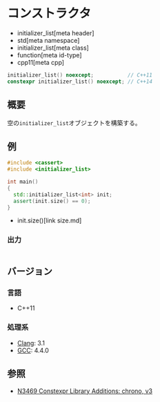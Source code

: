 # コンストラクタ
* initializer_list[meta header]
* std[meta namespace]
* initializer_list[meta class]
* function[meta id-type]
* cpp11[meta cpp]

```cpp
initializer_list() noexcept;           // C++11
constexpr initializer_list() noexcept; // C++14
```

## 概要
空の`initializer_list`オブジェクトを構築する。


## 例
```cpp example
#include <cassert>
#include <initializer_list>

int main()
{
  std::initializer_list<int> init;
  assert(init.size() == 0);
}
```
* init.size()[link size.md]

### 出力
```
```


## バージョン
### 言語
- C++11

### 処理系
- [Clang](/implementation.md#clang): 3.1
- [GCC](/implementation.md#gcc): 4.4.0


## 参照
- [N3469 Constexpr Library Additions: chrono, v3](http://www.open-std.org/jtc1/sc22/wg21/docs/papers/2012/n3469.html)


